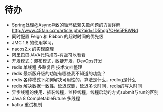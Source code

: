 # 待办

- Spring处理@Async导致的循环依赖失败问题的方案详解 http://www.45fan.com/article.php?aid=1D5hgg7OHe5PBWNd
- 同时配置 Feign 和 Ribbon 的超时时间的优先级
- JMC 1.8 的使用学习，
- nacos2.x 的实现原理
- 阿里巴巴JAVA代码规范-有空可以看看
- 开发模式：瀑布模式，敏捷开发，DevOps开发
- redis 单线程   多路复用 技术文档整理
- redis 最新版升级的功能有哪些我不知道的功能？
- redis 各种模式下如何解决可用性的，算法是什么，redlog是什么
- redis 解决数据一致性，延迟双删，延迟多长时间，redis的写入时间
- 异步线程的使用、插装线程，监控线程，线程启动的方式submit与run的区别
- Java 8 CompletableFuture 多线程
- kafka 重试机制
